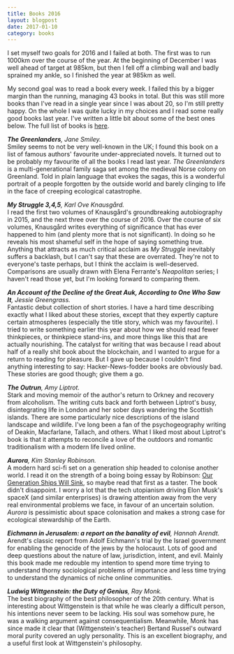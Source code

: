 ```yaml
---
title: Books 2016
layout: blogpost
date: 2017-01-10
category: books
---
```


I set myself two goals for 2016 and I failed at both.
The first was to run 1000km over the course of the year.
At the beginning of December I was well ahead of target at 985km, but then I fell off a climbing wall and badly sprained my ankle, so I finished the year at 985km as well.

My second goal was to read a book every week.
I failed this by a bigger margin than the running, managing 43 books in total.
But this was still more books than I've read in a single year since I was about 20, so I'm still pretty happy.
On the whole I was quite lucky in my choices and I read some really good books last year.
I've written a little bit about some of the best ones below.
The full list of books is [here](http://www.tkmharris.net/booklist/2016/).


***The Greenlanders**, Jane Smiley.*  
Smiley seems to not be very well-known in the UK; I found this book on a list of
famous authors' favourite under-appreciated novels. It turned out to be probably
my favourite of all the books I read last year. *The Greenlanders* is a
multi-generational family saga set among the medieval Norse colony on Greenland.
Told in plain language that evokes the sagas, this is a wonderful portrait of a
people forgotten by the outside world and barely clinging to life in the face of
creeping ecological catastrophe.

***My Struggle 3,4,5**, Karl Ove Knausg&#229;rd.*  
I read the first two volumes of Knausg&#229;rd's groundbreaking autobiography in
2015, and the next three over the course of 2016. Over the course of six
volumes, Knausg&#229;rd writes everything of significance that has ever happened
to him (and plenty more that is not significant). In doing so he reveals his most
shameful self in the hope of saying something true.
Anything that attracts as much critical acclaim as *My Struggle* inevitably
suffers a backlash, but I can't say that these are overrated. They're not to
everyone's taste perhaps, but I think the acclaim is well-deserved. Comparisons
are usually drawn with Elena Ferrante's *Neapolitan* series; I haven't read
those yet, but I'm looking forward to comparing them.

***An Account of the Decline of the Great Auk, According to One Who Saw It**,
Jessie Greengrass.*  
Fantastic debut collection of short stories. I have a hard time describing
exactly what I liked about these stories, except that they expertly capture
certain atmospheres (especially the title story, which was my favourite). I
tried to write something earlier this year about how we should read fewer
thinkpieces, or thinkpiece stand-ins, and more things like this that are
actually nourishing. The catalyst for writing that was because I read about
half of a really shit book about the blockchain, and I wanted to argue for a
return to reading for pleasure. But I gave up because I couldn't find anything
interesting to say: Hacker-News-fodder books are obviously bad. These stories
are good though; give them a go.

***The Outrun**, Amy Liptrot.*  
Stark and moving memoir of the author's return to Orkney and recovery from
alcoholism. The writing cuts back and forth between Liptrot's busy,
disintegrating life in London and her sober days wandering the Scottish islands.
There are some particularly nice descriptions of the island landscape and
wildlife. I've long been a fan of the psychogeography writing of Deakin,
Macfarlane, Tallach, and others. What I liked most about Liptrot's book is that
it attempts to reconcile a love of the outdoors and romantic traditionalism with
a modern life lived online.

***Aurora**, Kim Stanley Robinson.*  
A modern hard sci-fi set on a generation ship headed to colonise another world.
I read it on the strength of a boing boing essay by Robinson:
[Our Generation Ships Will Sink](https://boingboing.net/2015/11/16/our-generation-ships-will-sink.html),
so maybe read that first as a taster. The book didn't disappoint. I worry a lot
that the tech utopianism driving Elon Musk's spaceX (and similar enterprises) is
drawing attention away from the very real environmental problems we face, in
favour of an uncertain solution. *Aurora* is pessimistic about space
colonisation and makes a strong case for ecological stewardship of the Earth.

***Eichmann in Jerusalem: a report on the banality of evil**, Hannah Arendt.*  
Arendt's classic report from Adolf Eichmann's trial by the Israel government for
enabling the genocide of the jews by the holocaust. Lots of good and deep
questions about the nature of law, jurisdiction, intent, and evil. Mainly this
book made me redouble my intention to spend more time trying to understand
thorny sociological problems of importance and less time trying to understand
the dynamics of niche online communities.

***Ludwig Wittgenstein: the Duty of Genius**, Ray Monk.*  
The best biography of the best philosopher of the 20th century. What is
interesting about Wittgenstein is that while he was clearly a difficult person,
his intentions never seem to be lacking. His soul was somehow pure, he was a
walking argument against consequentialism. Meanwhile, Monk has since made it
clear that (Wittgenstein's teacher) Bertand Russel's outward moral purity
covered an ugly personality. This is an excellent biography, and a useful first
look at Wittgenstein's philosophy.
